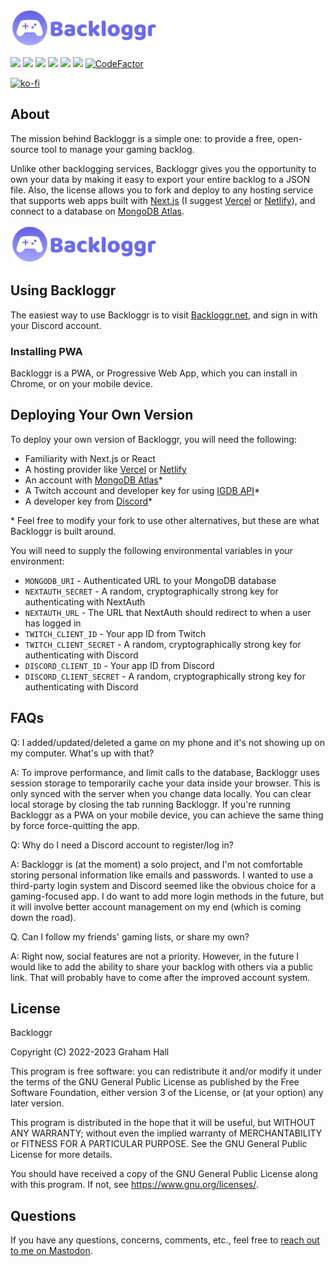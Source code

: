 ![](./backloggr_logo.png)

![](https://img.shields.io/github/package-json/v/ghall89/backloggr?style=flat-square) ![](https://img.shields.io/netlify/b56fde21-6856-462e-ac6b-7a2e35fb6db3?style=flat-square) ![](https://img.shields.io/github/license/ghall89/backloggr?style=flat-square) ![](https://img.shields.io/github/commit-activity/m/ghall89/backloggr?style=flat-square) ![](https://img.shields.io/github/stars/ghall89/backloggr?style=flat-square) ![](https://img.shields.io/github/forks/ghall89/backloggr?style=flat-square) [![CodeFactor](https://www.codefactor.io/repository/github/ghall89/backloggr/badge)](https://www.codefactor.io/repository/github/ghall89/backloggr)

[![ko-fi](https://ko-fi.com/img/githubbutton_sm.svg)](https://ko-fi.com/T6T66ELM7)

## About

The mission behind Backloggr is a simple one: to provide a free, open-source tool to manage your gaming backlog.

Unlike other backlogging services, Backloggr gives you the opportunity to own your data by making it easy to export your entire backlog to a JSON file. Also, the license allows you to fork and deploy to any hosting service that supports web apps built with [Next.js](https://nextjs.org/) (I suggest [Vercel](https://vercel.com/) or [Netlify](https://www.netlify.com/)), and connect to a database on [MongoDB Atlas](https://www.mongodb.com/cloud/atlas).

![](/public/img/backloggr_logo.png)

## Using Backloggr

The easiest way to use Backloggr is to visit [Backloggr.net](https://backloggr.net), and sign in with your Discord account.

### Installing PWA

Backloggr is a PWA, or Progressive Web App, which you can install in Chrome, or on your mobile device.

## Deploying Your Own Version

To deploy your own version of Backloggr, you will need the following:

- Familiarity with Next.js or React
- A hosting provider like [Vercel](https://vercel.com/) or [Netlify](https://www.netlify.com/)
- An account with [MongoDB Atlas](https://www.mongodb.com/cloud/atlas)\*
- A Twitch account and developer key for using [IGDB API](https://api-docs.igdb.com/#getting-started)\*
- A developer key from [Discord](https://discord.com/developers)\*

\* Feel free to modify your fork to use other alternatives, but these are what Backloggr is built around.

You will need to supply the following environmental variables in your environment:

- `MONGODB_URI` - Authenticated URL to your MongoDB database
- `NEXTAUTH_SECRET` - A random, cryptographically strong key for authenticating with NextAuth
- `NEXTAUTH_URL` - The URL that NextAuth should redirect to when a user has logged in
- `TWITCH_CLIENT_ID` - Your app ID from Twitch
- `TWITCH_CLIENT_SECRET` - A random, cryptographically strong key for authenticating with Discord
- `DISCORD_CLIENT_ID` - Your app ID from Discord
- `DISCORD_CLIENT_SECRET` - A random, cryptographically strong key for authenticating with Discord

## FAQs

Q: I added/updated/deleted a game on my phone and it's not showing up on my computer. What's up with that?

A: To improve performance, and limit calls to the database, Backloggr uses session storage to temporarily cache your data inside your browser. This is only synced with the server when you change data locally. You can clear local storage by closing the tab running Backloggr. If you're running Backloggr as a PWA on your mobile device, you can achieve the same thing by force force-quitting the app.

Q: Why do I need a Discord account to register/log in?

A: Backloggr is (at the moment) a solo project, and I'm not comfortable storing personal information like emails and passwords. I wanted to use a third-party login system and Discord seemed like the obvious choice for a gaming-focused app. I do want to add more login methods in the future, but it will involve better account management on my end (which is coming down the road).

Q. Can I follow my friends' gaming lists, or share my own?

A: Right now, social features are not a priority. However, in the future I would like to add the ability to share your backlog with others via a public link. That will probably have to come after the improved account system.

## License

Backloggr

Copyright (C) 2022-2023 Graham Hall

This program is free software: you can redistribute it and/or modify
it under the terms of the GNU General Public License as published by
the Free Software Foundation, either version 3 of the License, or
(at your option) any later version.

This program is distributed in the hope that it will be useful,
but WITHOUT ANY WARRANTY; without even the implied warranty of
MERCHANTABILITY or FITNESS FOR A PARTICULAR PURPOSE. See the
GNU General Public License for more details.

You should have received a copy of the GNU General Public License
along with this program. If not, see <https://www.gnu.org/licenses/>.

## Questions

If you have any questions, concerns, comments, etc., feel free to [reach out to me on Mastodon](https://home.social/@ghalldev).
